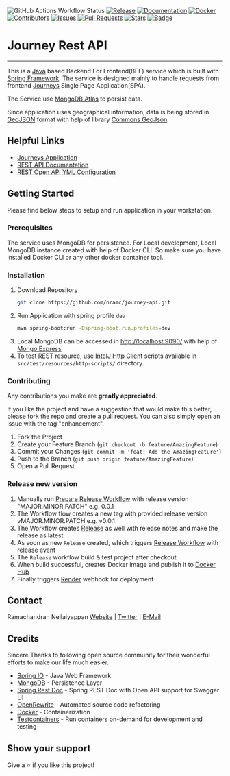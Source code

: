 ![GitHub Actions Workflow Status](https://img.shields.io/github/actions/workflow/status/nramc/journey-api/ci-build-workflow.yml?branch=main&style=flat&logoColor=ff0)
[![Release](https://img.shields.io/github/release/nramc/journey-api.svg?style=for-the-badge?logoColor=fff&style=flat)](https://github.com/nramc/journey-api/releases)
[![Documentation](https://img.shields.io/badge/Swagger-85EA2D?style=for-the-badge&logo=Swagger&logoColor=black&style=for-the-badge)](https://journey-api-nxm5.onrender.com/doc/swagger-ui.html)
[![Docker](https://img.shields.io/badge/Docker-2CA5E0?logo=docker&logoColor=white&style=flat)](https://hub.docker.com/r/codewithram/journey-api)
[![Contributors](https://img.shields.io/github/contributors/nramc/journey-api.svg?style=for-the-badge?logoColor=fff&style=flat)](https://github.com/nramc/journey-api/graphs/contributors)
[![Issues](https://img.shields.io/github/issues/nramc/journey-api.svg?style=for-the-badge?logoColor=fff&style=flat)](https://github.com/nramc/journey-api/issues)
[![Pull Requests](https://img.shields.io/github/issues-pr/nramc/journey-api.svg?style=for-the-badge?logoColor=fff&style=flat)](https://github.com/nramc/journey-api/pulls)
[![Stars](https://img.shields.io/github/stars/nramc/journey-api.svg?style=for-the-badge?logoColor=fff&style=flat)](https://github.com/nramc/journey-api/stargazers)
[![Badge](https://img.shields.io/badge/-LinkedIn-black.svg?style=for-the-badge&logo=linkedin&colorB=159&style=flat)](https://www.linkedin.com/in/ramachandran-nellaiyappan/)

# Journey Rest API
<hr />

This is a [Java](https://dev.java/) based Backend For Frontend(BFF) service which is built with [Spring Framework](https://spring.io/).
The service is designed mainly to handle requests from frontend [Journeys](https://nramc.github.io/journeys/) Single Page Application(SPA).

The Service use [MongoDB Atlas](https://www.mongodb.com/products/platform/atlas-database) to persist data.

Since application uses geographical information, data is being stored in [GeoJSON](https://datatracker.ietf.org/doc/html/rfc7946) format with help of library [Commons GeoJson](https://github.com/nramc/commons).

## Helpful Links
- [Journeys Application](https://nramc.github.io/journeys/)
- [REST API Documentation](https://journey-api-nxm5.onrender.com/doc/swagger-ui.html)
- [REST Open API YML Configuration](https://journey-api-nxm5.onrender.com/doc/openapi)

## Getting Started
Please find below steps to setup and run application in your workstation.

### Prerequisites
The service uses MongoDB for persistence.
For Local development, Local MongoDB instance created with help of Docker CLI.
So make sure you have installed Docker CLI or any other docker container tool.

### Installation
1. Download Repository
   ```sh
   git clone https://github.com/nramc/journey-api.git 
   ```
2. Run Application with spring profile `dev`
   ```sh
   mvn spring-boot:run -Dspring-boot.run.profiles=dev
   ```
3. Local MongoDB can be accessed in [http://localhost:9090/](http://localhost:9090/) with help of [Mongo Express](https://github.com/mongo-express/mongo-express) 
4. To test REST resource, use [IntelJ Http Client](https://www.jetbrains.com/help/idea/http-client-in-product-code-editor.html) scripts available in ``src/test/resources/http-scripts/`` directory.

### Contributing

Any contributions you make are **greatly appreciated**.

If you like the project and have a suggestion that would make this better, please fork the repo and create a pull request.
You can also simply open an issue with the tag "enhancement".

1. Fork the Project
2. Create your Feature Branch (`git checkout -b feature/AmazingFeature`)
3. Commit your Changes (`git commit -m 'feat: Add the AmazingFeature'`)
4. Push to the Branch (`git push origin feature/AmazingFeature`)
5. Open a Pull Request

### Release new version
1. Manually run [Prepare Release Workflow](https://github.com/nramc/journey-api/blob/main/.github/workflows/prepare-release.yml) with release version "MAJOR.MINOR.PATCH" e.g. 0.0.1 
2. The Workflow flow creates a new tag with provided release version vMAJOR.MINOR.PATCH e.g. v0.0.1
3. The Workflow creates [Release](https://github.com/nramc/journey-api/releases) as well with release notes and make the release as latest
4. As soon as new `Release` created, which triggers [Release Workflow](https://github.com/nramc/journey-api/blob/main/.github/workflows/release-workflow.yml) with release event
5. The `Release` workflow build & test project after checkout
6. When build successful, creates Docker image and publish it to [Docker Hub](https://hub.docker.com/)
7. Finally triggers [Render](https://dashboard.render.com/) webhook for deployment

## Contact
Ramachandran Nellaiyappan [Website](https://github.com/nramc) | [Twitter](https://twitter.com/ram_n_74) | [E-Mail](mailto:ramachandrannellai@gmail.com)


## Credits
Sincere Thanks to following open source community for their wonderful efforts to make our life much easier.

- [Spring IO](https://spring.io/) - Java Web Framework
- [MongoDB](https://www.mongodb.com/) - Persistence Layer
- [Spring Rest Doc](https://springdoc.org) - Spring REST Doc with Open API support for Swagger UI
- [OpenRewrite](https://docs.openrewrite.org/) - Automated source code refactoring
- [Docker](https://www.docker.com/) - Containerization
- [Testcontainers](https://testcontainers.com/) - Run containers on-demand for development and testing


## Show your support
Give a ⭐️ if you like this project!

